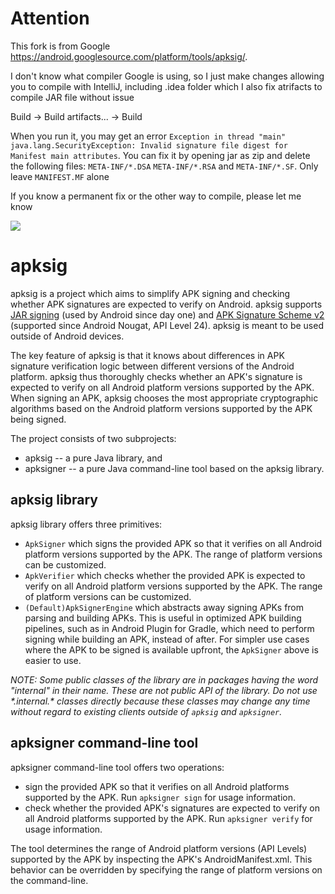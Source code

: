 # Attention

This fork is from Google https://android.googlesource.com/platform/tools/apksig/.

I don't know what compiler Google is using, so I just make changes allowing you to compile with IntelliJ, including .idea folder which I also fix atrifacts to compile JAR file without issue

Build -> Build artifacts... -> Build

When you run it, you may get an error `Exception in thread "main" java.lang.SecurityException: Invalid signature file digest for Manifest main attributes`. You can fix it by opening jar as zip and delete the following files: `META-INF/*.DSA` `META-INF/*.RSA` and `META-INF/*.SF`. Only leave `MANIFEST.MF` alone

If you know a permanent fix or the other way to compile, please let me know

[![](https://img.shields.io/github/downloads/AndnixSH/APKSignReader-Java/total?style=for-the-badge)](https://github.com/AndnixSH/APKSignReader-Java/releases)

# apksig

apksig is a project which aims to simplify APK signing and checking whether APK signatures are
expected to verify on Android. apksig supports
[JAR signing](https://docs.oracle.com/javase/8/docs/technotes/guides/jar/jar.html#Signed_JAR_File)
(used by Android since day one) and
[APK Signature Scheme v2](https://source.android.com/security/apksigning/v2.html) (supported since
Android Nougat, API Level 24). apksig is meant to be used outside of Android devices.

The key feature of apksig is that it knows about differences in APK signature verification logic
between different versions of the Android platform. apksig thus thoroughly checks whether an APK's
signature is expected to verify on all Android platform versions supported by the APK. When signing
an APK, apksig chooses the most appropriate cryptographic algorithms based on the Android platform
versions supported by the APK being signed.

The project consists of two subprojects:

  * apksig -- a pure Java library, and
  * apksigner -- a pure Java command-line tool based on the apksig library.


## apksig library

apksig library offers three primitives:

  * `ApkSigner` which signs the provided APK so that it verifies on all Android platform versions
    supported by the APK. The range of platform versions can be customized.
  * `ApkVerifier` which checks whether the provided APK is expected to verify on all Android
    platform versions supported by the APK. The range of platform versions can be customized.
  * `(Default)ApkSignerEngine` which abstracts away signing APKs from parsing and building APKs.
    This is useful in optimized APK building pipelines, such as in Android Plugin for Gradle,
    which need to perform signing while building an APK, instead of after. For simpler use cases
    where the APK to be signed is available upfront, the `ApkSigner` above is easier to use.

_NOTE: Some public classes of the library are in packages having the word "internal" in their name.
These are not public API of the library. Do not use \*.internal.\* classes directly because these
classes may change any time without regard to existing clients outside of `apksig` and `apksigner`._


## apksigner command-line tool

apksigner command-line tool offers two operations:

  * sign the provided APK so that it verifies on all Android platforms supported by the APK. Run
    `apksigner sign` for usage information.
  * check whether the provided APK's signatures are expected to verify on all Android platforms
    supported by the APK. Run `apksigner verify` for usage information.

The tool determines the range of Android platform versions (API Levels) supported by the APK by
inspecting the APK's AndroidManifest.xml. This behavior can be overridden by specifying the range
of platform versions on the command-line.
